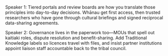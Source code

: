 Speaker 1: Tiered portals and review boards are how you translate those principles into day-to-day decisions. Whānau get first access, then trusted researchers who have gone through cultural briefings and signed reciprocal data-sharing agreements.

Speaker 2: Governance lives in the paperwork too—MOUs that spell out kaitiaki roles, dispute resolution and benefit-sharing. Add Traditional Knowledge labels so licences travel with files, and insist partner institutions appoint liaison staff accountable back to the tribal council.
